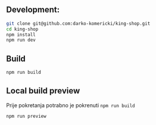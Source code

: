 ## Development:

```bash
git clone git@github.com:darko-komericki/king-shop.git
cd king-shop
npm install
npm run dev
```

## Build

```bash
npm run build
```

## Local build preview

Prije pokretanja potrabno je pokrenuti `npm run build`

```bash
npm run preview
```
